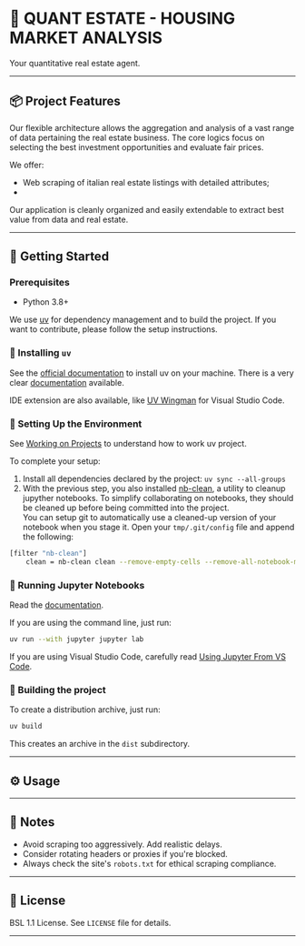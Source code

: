 # 🏡 QUANT ESTATE - HOUSING MARKET ANALYSIS

Your quantitative real estate agent.

---

## 📦 Project Features

Our flexible architecture allows the aggregation and analysis of a vast range of data pertaining the real estate business.
The core logics focus on selecting the best investment opportunities and evaluate fair prices.

We offer:
- Web scraping of italian real estate listings with detailed attributes;
- 

Our application is cleanly organized and easily extendable to extract best value from data and real estate.

---

## 🚀 Getting Started

### Prerequisites

- Python 3.8+

We use [uv](https://github.com/astral-sh/uv) for dependency management and to build the project. If you want to contribute, please follow the setup instructions.

### 🔧 Installing `uv`

See the [official documentation](https://docs.astral.sh/uv/getting-started/installation/) to install uv on your machine. There is a very clear [documentation](https://docs.astral.sh/uv/) available.

IDE extension are also available, like [UV Wingman](https://marketplace.visualstudio.com/items?itemName=DJSaunders1997.uv-wingman) for Visual Studio Code. 


### 📁 Setting Up the Environment

See [Working on Projects](https://docs.astral.sh/uv/guides/projects/#uvlock) to understand how to work uv project.

To complete your setup:

1. Install all dependencies declared by the project: `uv sync --all-groups`
2. With the previous step, you also installed [nb-clean](https://github.com/srstevenson/nb-clean), a utility to cleanup jupyther notebooks. To simplify collaborating on notebooks, they should be cleaned up before being committed into the project.\
You can setup git to automatically use a cleaned-up version of your notebook when you stage it. Open your `tmp/.git/config` file and append the following:
```bash
[filter "nb-clean"]
	clean = nb-clean clean --remove-empty-cells --remove-all-notebook-metadata
```

### 📓 Running Jupyter Notebooks

Read the [documentation](https://docs.astral.sh/uv/guides/integration/jupyter/).

If you are using the command line, just run:

```bash
uv run --with jupyter jupyter lab
```

If you are using Visual Studio Code, carefully read [Using Jupyter From VS Code](https://docs.astral.sh/uv/guides/integration/jupyter/#using-jupyter-from-vs-code).

### 📓 Building the project

To create a distribution archive, just run:

```bash
uv build
```

This creates an archive in the `dist` subdirectory.

---

## ⚙️ Usage



---

## 📝 Notes

* Avoid scraping too aggressively. Add realistic delays.
* Consider rotating headers or proxies if you're blocked.
* Always check the site's `robots.txt` for ethical scraping compliance.

---

## 📄 License

BSL 1.1 License. See `LICENSE` file for details.

---
